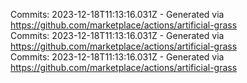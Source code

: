 Commits: 2023-12-18T11:13:16.031Z - Generated via https://github.com/marketplace/actions/artificial-grass
<br>
Commits: 2023-12-18T11:13:16.031Z - Generated via https://github.com/marketplace/actions/artificial-grass
<br>
Commits: 2023-12-18T11:13:16.031Z - Generated via https://github.com/marketplace/actions/artificial-grass
<br>
